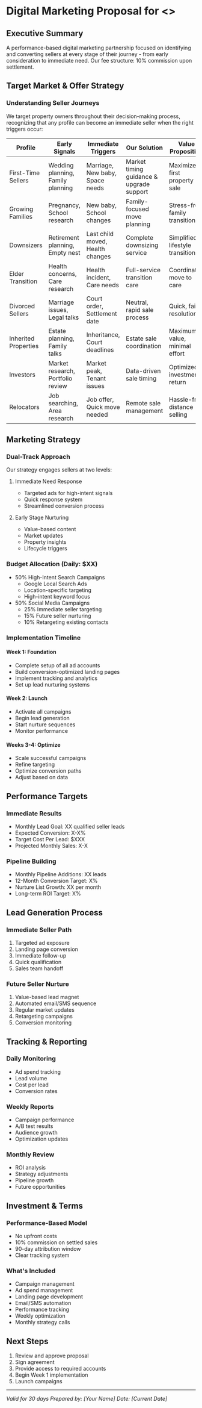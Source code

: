 # Digital Marketing Proposal for <<CLIENT>>

## Executive Summary
A performance-based digital marketing partnership focused on identifying and converting sellers at every stage of their journey - from early consideration to immediate need. Our fee structure: 10% commission upon settlement.

## Target Market & Offer Strategy

### Understanding Seller Journeys
We target property owners throughout their decision-making process, recognizing that any profile can become an immediate seller when the right triggers occur:

| Profile | Early Signals | Immediate Triggers | Our Solution | Value Proposition |
|---------|--------------|-------------------|--------------|-------------------|
| First-Time Sellers | Wedding planning, Family planning | Marriage, New baby, Space needs | Market timing guidance & upgrade support | Maximize first property sale |
| Growing Families | Pregnancy, School research | New baby, School changes | Family-focused move planning | Stress-free family transition |
| Downsizers | Retirement planning, Empty nest | Last child moved, Health changes | Complete downsizing service | Simplified lifestyle transition |
| Elder Transition | Health concerns, Care research | Health incident, Care needs | Full-service transition care | Coordinated move to care |
| Divorced Sellers | Marriage issues, Legal talks | Court order, Settlement date | Neutral, rapid sale process | Quick, fair resolution |
| Inherited Properties | Estate planning, Family talks | Inheritance, Court deadlines | Estate sale coordination | Maximum value, minimal effort |
| Investors | Market research, Portfolio review | Market peak, Tenant issues | Data-driven sale timing | Optimized investment return |
| Relocators | Job searching, Area research | Job offer, Quick move needed | Remote sale management | Hassle-free distance selling |

## Marketing Strategy

### Dual-Track Approach
Our strategy engages sellers at two levels:
1. Immediate Need Response
   - Targeted ads for high-intent signals
   - Quick response system
   - Streamlined conversion process

2. Early Stage Nurturing
   - Value-based content
   - Market updates
   - Property insights
   - Lifecycle triggers

### Budget Allocation (Daily: $XX)
- 50% High-Intent Search Campaigns
  - Google Local Search Ads
  - Location-specific targeting
  - High-intent keyword focus
- 50% Social Media Campaigns
  - 25% Immediate seller targeting
  - 15% Future seller nurturing
  - 10% Retargeting existing contacts

### Implementation Timeline

#### Week 1: Foundation
- Complete setup of all ad accounts
- Build conversion-optimized landing pages
- Implement tracking and analytics
- Set up lead nurturing systems

#### Week 2: Launch
- Activate all campaigns
- Begin lead generation
- Start nurture sequences
- Monitor performance

#### Weeks 3-4: Optimize
- Scale successful campaigns
- Refine targeting
- Optimize conversion paths
- Adjust based on data

## Performance Targets

### Immediate Results
- Monthly Lead Goal: XX qualified seller leads
- Expected Conversion: X-X%
- Target Cost Per Lead: $XXX
- Projected Monthly Sales: X-X

### Pipeline Building
- Monthly Pipeline Additions: XX leads
- 12-Month Conversion Target: X%
- Nurture List Growth: XX per month
- Long-term ROI Target: X%

## Lead Generation Process

### Immediate Seller Path
1. Targeted ad exposure
2. Landing page conversion
3. Immediate follow-up
4. Quick qualification
5. Sales team handoff

### Future Seller Nurture
1. Value-based lead magnet
2. Automated email/SMS sequence
3. Regular market updates
4. Retargeting campaigns
5. Conversion monitoring

## Tracking & Reporting

### Daily Monitoring
- Ad spend tracking
- Lead volume
- Cost per lead
- Conversion rates

### Weekly Reports
- Campaign performance
- A/B test results
- Audience growth
- Optimization updates

### Monthly Review
- ROI analysis
- Strategy adjustments
- Pipeline growth
- Future opportunities

## Investment & Terms

### Performance-Based Model
- No upfront costs
- 10% commission on settled sales
- 90-day attribution window
- Clear tracking system

### What's Included
- Campaign management
- Ad spend management
- Landing page development
- Email/SMS automation
- Performance tracking
- Weekly optimization
- Monthly strategy calls

## Next Steps
1. Review and approve proposal
2. Sign agreement
3. Provide access to required accounts
4. Begin Week 1 implementation
5. Launch campaigns

---
*Valid for 30 days*
*Prepared by: [Your Name]*
*Date: [Current Date]* 